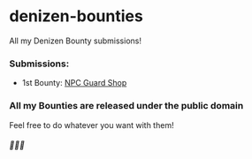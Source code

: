 # denizen-bounties

All my Denizen Bounty submissions!

### Submissions:
- 1st Bounty: [NPC Guard Shop](https://github.com/BreadcrumbIsTaken/denizen-bounties/blob/main/Breadcrumb's%20Awesome%20NPC%20Guard%20Shop.dsc)

### All my Bounties are released under the public domain
Feel free to do whatever you want with them!

###### 🚀🚀🚀
